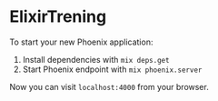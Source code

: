 # ElixirTrening

To start your new Phoenix application:

1. Install dependencies with `mix deps.get`
2. Start Phoenix endpoint with `mix phoenix.server`

Now you can visit `localhost:4000` from your browser.
